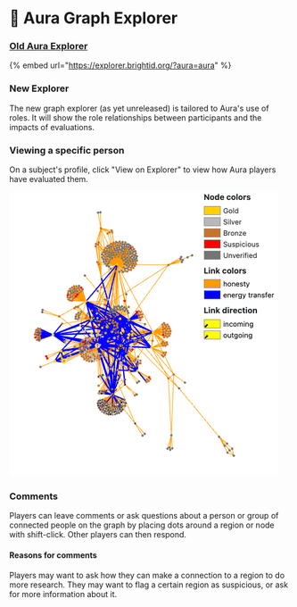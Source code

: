 # 🫧 Aura Graph Explorer

### [Old Aura Explorer](https://explorer.brightid.org/?aura=aura)

{% embed url="https://explorer.brightid.org/?aura=aura" %}

### New Explorer

The new graph explorer (as yet unreleased) is tailored to Aura's use of roles. It will show the role relationships between participants and the impacts of evaluations.

### Viewing a specific person

On a subject's profile, click "View on Explorer" to view how Aura players have evaluated them.&#x20;

![](../.gitbook/assets/explorer-and-key.png)

### Comments

Players can leave comments or ask questions about a person or group of connected people on the graph by placing dots around a region or node with shift-click.  Other players can then respond.

#### Reasons for comments

Players may want to ask how they can make a connection to a region to do more research.  They may want to flag a certain region as suspicious, or ask for more information about it.
